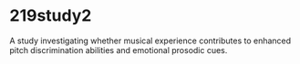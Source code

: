 # 219study2
A study investigating whether musical experience contributes to enhanced pitch discrimination abilities and emotional prosodic cues.
